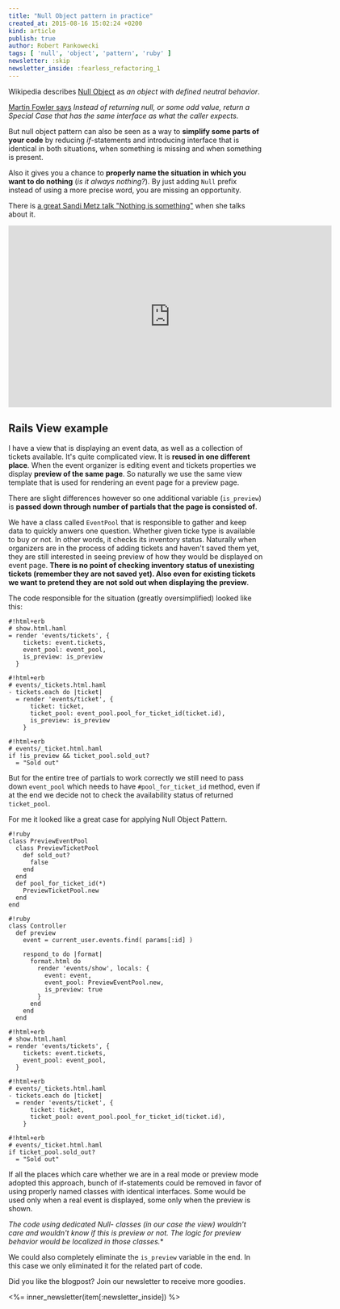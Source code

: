 ```yaml
---
title: "Null Object pattern in practice"
created_at: 2015-08-16 15:02:24 +0200
kind: article
publish: true
author: Robert Pankowecki
tags: [ 'null', 'object', 'pattern', 'ruby' ]
newsletter: :skip
newsletter_inside: :fearless_refactoring_1
---
```


Wikipedia describes [Null Object](https://en.wikipedia.org/wiki/Null_Object_pattern) as _an object with defined neutral behavior_.

[Martin Fowler says](http://martinfowler.com/eaaCatalog/specialCase.html) _Instead of returning null, or some odd value,
return a Special Case that has the same interface as what the caller expects._

But null object pattern can also be seen as
a way to **simplify some parts of your code** by reducing _if_-statements
and introducing interface that is identical in both situations,
when something is missing and when something is present.

<!-- more -->

Also it gives you a chance to **properly name the situation
in which you want to do nothing** (_is it always nothing?_).
By just adding `Null` prefix instead of using a more precise word,
you are missing an opportunity.

There is [a great Sandi Metz talk "Nothing is something"](https://www.youtube.com/watch?v=OMPfEXIlTVE) when she talks
about it.

<iframe width="640" height="360" src="https://www.youtube.com/embed/OMPfEXIlTVE?rel=0&amp;showinfo=0" frameborder="0" allowfullscreen></iframe>

## Rails View example

I have a view that is displaying an event data, as well as
a collection of tickets available. It's
quite complicated view. It is **reused in one different place**. When the
event organizer is editing event and tickets properties we
display **preview of the same page**. So naturally we use the same
view template that is used for rendering an event page for a preview page.

There are slight differences however so one additional variable
(`is_preview`) is **passed down through number of partials that
the page is consisted of**.
 
We have a class called `EventPool` that is responsible
to gather and keep data to quickly anwers one question. Whether
given ticke type is available to buy or not. In other words, it checks
its inventory status. Naturally when organizers are in the process
of adding tickets and haven't saved them yet, they are still
interested in seeing preview of how they would be displayed on
event page. **There is no point of checking inventory status of
unexisting tickets (remember they are not saved yet). Also even
for existing tickets we want to pretend they are not sold out
when displaying the preview**.

The code responsible for the situation (greatly oversimplified)
looked like this:

```
#!html+erb
# show.html.haml
= render 'events/tickets', {
    tickets: event.tickets,
    event_pool: event_pool,
    is_preview: is_preview
  }
```

```
#!html+erb
# events/_tickets.html.haml
- tickets.each do |ticket|
  = render 'events/ticket', { 
      ticket: ticket,
      ticket_pool: event_pool.pool_for_ticket_id(ticket.id),
      is_preview: is_preview
    }
```

```
#!html+erb
# events/_ticket.html.haml
if !is_preview && ticket_pool.sold_out?
  = "Sold out"
```

But for the entire tree of partials to work correctly
we still need to pass down `event_pool` which needs to have `#pool_for_ticket_id`
method, even if at the end we decide not to check
the availability status of returned `ticket_pool`.
  
For me it looked like a great case for applying Null Object Pattern.

```
#!ruby
class PreviewEventPool
  class PreviewTicketPool
    def sold_out?
      false
    end
  end
  def pool_for_ticket_id(*)
    PreviewTicketPool.new
  end
end
```

```
#!ruby
class Controller
  def preview
    event = current_user.events.find( params[:id] )

    respond_to do |format|
      format.html do
        render 'events/show', locals: {
          event: event,
          event_pool: PreviewEventPool.new,
          is_preview: true
        }
      end
    end
  end
```

```
#!html+erb
# show.html.haml
= render 'events/tickets', {
    tickets: event.tickets,
    event_pool: event_pool,
  }
```

```
#!html+erb
# events/_tickets.html.haml
- tickets.each do |ticket|
  = render 'events/ticket', { 
      ticket: ticket,
      ticket_pool: event_pool.pool_for_ticket_id(ticket.id),
    }
```

```
#!html+erb
# events/_ticket.html.haml
if ticket_pool.sold_out?
  = "Sold out"
```

If all the places which care whether we are in a real mode
or preview mode adopted this approach, bunch of if-statements
could be removed in favor of using properly named classes
with identical interfaces. Some would be used only when a real
event is displayed, some only when the preview is shown. 

**The code
using dedicated Null-* classes (in our case the view) wouldn't care and wouldn't know
if this is preview or not. The logic for preview behavior would
be localized in those classes.**

We could also completely eliminate the `is_preview` variable in the end. In this case
we only eliminated it for the related part of code.

Did you like the blogpost? Join our newsletter to receive more goodies.

<%= inner_newsletter(item[:newsletter_inside]) %>

